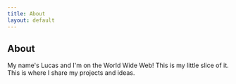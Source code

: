 ```yaml
---
title: About
layout: default
---
```


## About

My name's Lucas and I'm on the World Wide Web! This is my little slice of it. This is where I share my projects and ideas.
